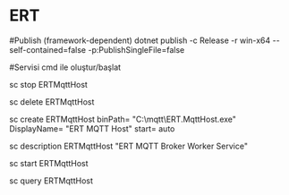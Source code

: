 # ERT

#Publish (framework-dependent)
dotnet publish -c Release -r win-x64 --self-contained=false -p:PublishSingleFile=false

#Servisi cmd ile oluştur/başlat

sc stop ERTMqttHost

sc delete ERTMqttHost

sc create ERTMqttHost binPath= "C:\mqtt\ERT.MqttHost.exe" DisplayName= "ERT MQTT Host" start= auto

sc description ERTMqttHost "ERT MQTT Broker Worker Service"

sc start ERTMqttHost

sc query ERTMqttHost

